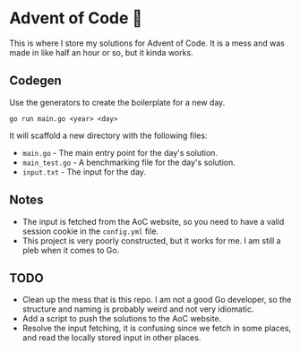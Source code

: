 # Advent of Code 🎄

This is where I store my solutions for Advent of Code. It is a mess and was made in like half an hour or so, but it kinda works.

## Codegen
Use the generators to create the boilerplate for a new day.

```
go run main.go <year> <day>
```

It will scaffold a new directory with the following files:

- `main.go` - The main entry point for the day's solution.
- `main_test.go` - A benchmarking file for the day's solution.
- `input.txt` - The input for the day.

## Notes

- The input is fetched from the AoC website, so you need to have a valid session cookie in the `config.yml` file.
- This project is very poorly constructed, but it works for me. I am still a pleb when it comes to Go.


## TODO

- Clean up the mess that is this repo. I am not a good Go developer, so the structure and naming is probably weird and not very idiomatic.
- Add a script to push the solutions to the AoC website.
- Resolve the input fetching, it is confusing since we fetch in some places, and read the locally stored input in other places.
